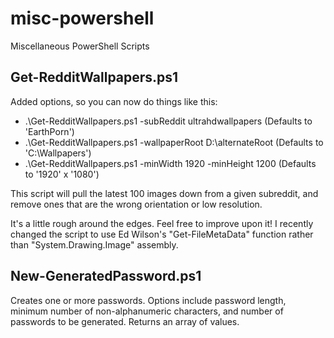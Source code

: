 # misc-powershell
Miscellaneous PowerShell Scripts

## Get-RedditWallpapers.ps1
Added options, so you can now do things like this:
* .\Get-RedditWallpapers.ps1 -subReddit ultrahdwallpapers (Defaults to 'EarthPorn')
* .\Get-RedditWallpapers.ps1 -wallpaperRoot D:\alternateRoot (Defaults to 'C:\Wallpapers')
* .\Get-RedditWallpapers.ps1 -minWidth 1920 -minHeight 1200 (Defaults to '1920' x '1080')

This script will pull the latest 100 images down from a given subreddit, and remove ones that are the wrong orientation or low resolution.

It's a little rough around the edges. Feel free to improve upon it! I recently changed the script to use Ed Wilson's "Get-FileMetaData" function rather than "System.Drawing.Image" assembly.

## New-GeneratedPassword.ps1
Creates one or more passwords. Options include password length, minimum number of non-alphanumeric characters, and number of passwords to be generated. Returns an array of values.
